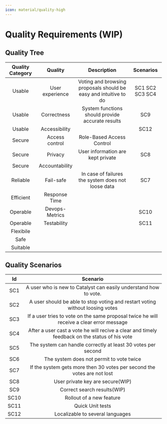 ```yaml
---
icon: material/quality-high
---
```


# Quality Requirements (WIP)

<!-- See: https://docs.arc42.org/section-10/ -->

## Quality Tree

|  Quality Category |  Quality   |  Description | Scenarios  |
|:-:|:-:|:-:|:-:|
|  Usable |  User experience  | Voting and browsing proposals should be easy and intuitive to do  | SC1 SC2 SC3 SC4|
| Usable  | Correctness  | System functions should provide accurate results | SC9 |
| Usable  | Accessibility  |   | SC12 |
| Secure   | Access control  | Role-Based Access Control  |   |
| Secure   | Privacy  | User information are kept private  | SC8  |
| Secure   | Accountability  |  |  |
| Reliable   |  Fail-safe | In case of failures the system does not loose data |  SC7 |
| Efficient   |  Response Time |   |   |
| Operable   | Devops-Metrics |   | SC10  |
| Operable   | Testability |   | SC11  |
| Flexibile   |  |   |   |
| Safe   |   |   |   |
| Suitable   |   |   |   |

## Quality Scenarios

|  Id |  Scenario   |
|:-:|:-:|
|  SC1 |  A user who is new to Catalyst can easily understand how to vote. |
|  SC2 |  A user should be able to stop voting and restart voting without loosing votes  |
|  SC3 |  If a user tries to vote on the same proposal twice he will receive a clear error message |
|  SC4 |  After a user cast a vote he will recive a clear and timely feedback on the status of his vote |
|  SC5 |  The system can handle correctly at least 30 votes per second |
|  SC6 |  The system does not permit to vote twice |
|  SC7 |  If the system gets more then 30 votes per second the votes are not lost |
|  SC8 |  User private key are secure(WIP) |
|  SC9 |  Correct search results(WIP) |
|  SC10 |  Rollout of a new feature |
|  SC11 |  Quick Unit tests |
|  SC12 | Localizable to several languages |
